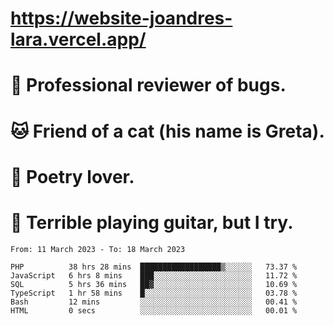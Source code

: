 # https://website-joandres-lara.vercel.app/
# 🐛 Professional reviewer of bugs.
# 🐱 Friend of a cat (his name is Greta).
# 📜 Poetry lover.
# 🎸 Terrible playing guitar, but I try.

<!--START_SECTION:waka-->

```text
From: 11 March 2023 - To: 18 March 2023

PHP          38 hrs 28 mins  ██████████████████▒░░░░░░   73.37 %
JavaScript   6 hrs 8 mins    ███░░░░░░░░░░░░░░░░░░░░░░   11.72 %
SQL          5 hrs 36 mins   ██▓░░░░░░░░░░░░░░░░░░░░░░   10.69 %
TypeScript   1 hr 58 mins    █░░░░░░░░░░░░░░░░░░░░░░░░   03.78 %
Bash         12 mins         ░░░░░░░░░░░░░░░░░░░░░░░░░   00.41 %
HTML         0 secs          ░░░░░░░░░░░░░░░░░░░░░░░░░   00.01 %
```

<!--END_SECTION:waka-->
